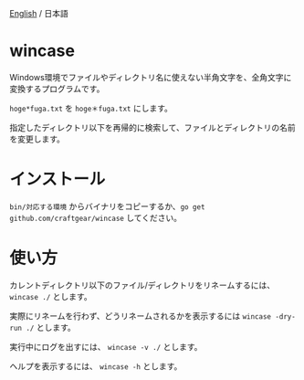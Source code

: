 [English](https://github.com/craftgear/wincase/blob/master/README.md)
 / 日本語

# wincase

Windows環境でファイルやディレクトリ名に使えない半角文字を、全角文字に変換するプログラムです。

`hoge*fuga.txt` を `hoge＊fuga.txt` にします。

指定したディレクトリ以下を再帰的に検索して、ファイルとディレクトリの名前を変更します。

# インストール

 `bin/対応する環境` からバイナリをコピーするか、`go get github.com/craftgear/wincase` してください。

# 使い方

カレントディレクトリ以下のファイル/ディレクトリをリネームするには、
`wincase ./`
とします。

実際にリネームを行わず、どうリネームされるかを表示するには
`wincase -dry-run ./`
とします。

実行中にログを出すには、
`wincase -v ./`
とします。

ヘルプを表示するには、
`wincase -h`
とします。
